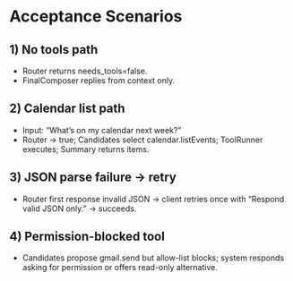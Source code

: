 # Acceptance Scenarios

## 1) No tools path
- Router returns needs_tools=false.
- FinalComposer replies from context only.

## 2) Calendar list path
- Input: “What’s on my calendar next week?”
- Router → true; Candidates select calendar.listEvents; ToolRunner executes; Summary returns items.

## 3) JSON parse failure → retry
- Router first response invalid JSON → client retries once with “Respond valid JSON only.” → succeeds.

## 4) Permission-blocked tool
- Candidates propose gmail.send but allow-list blocks; system responds asking for permission or offers read-only alternative.
